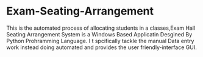 # Exam-Seating-Arrangement
This is the automated process of allocating students in a classes,Exam Hall Seating Arrangement System is a Windows Based Applicatin Desgined By Python Prohramming Language. I t spcifically tackle the manual Data entry work instead doing automated and provides the user friendly-interface GUI.
